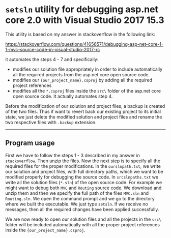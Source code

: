 # `setsln` utility for debugging asp.net core 2.0 with Visual Studio 2017 15.3

This utility is based on my answer in stackoverflow in the following link:

https://stackoverflow.com/questions/41656571/debugging-asp-net-core-1-1-mvc-source-code-in-visual-studio-2017-rc

it automates the steps 4 - 7 and specifically:
* modifies our solution file appropriately in order to include automatically all the required projects from the asp.net core open source code.
* modifies our `{our_project_name}.csproj` by adding all the required project references
* modifies all the `*.csproj` files inside the `src\` folder of the asp.net core open source code. It actually automates step 4.

Before the modification of our solution and project files, a backup is created of the two files. Thus if want to revert back our existing project to its initial state, we just delete the modified solution and project files and rename the two respective files with `.backup` extension.
***
## Program usage
First we have to follow the steps 1 - 3 described in my answer in `stackoverflow`. Then unzip the files. Now the next step is to specify all the required files for the proper modifications. In the `ourslnpath.txt`, we write our solution and project files, with full directory paths, which we want to be modified properly for debugging the source code. In `srcslnpaths.txt` we write all the solution files \(`*.sln`\) of the open source code. For example we might want to debug both `MVC` and `Routing` source code. We download and unzip them and then we specify the full path of the files `MVC.sln` and `Routing.sln`.   We open the command prompt and we go to the directory where we built the executable. We just type `setsln`. If we receive no messages, then all the required changes have been applied successfully. 

We are now ready to open our solution files and all the projects in the `src\` folder will be included automatically with all the proper project references inside the `{our_project_name}.csproj`. 
